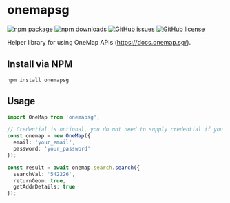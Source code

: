# **onemapsg**

[![npm package](https://img.shields.io/npm/v/onemapsg)](https://www.npmjs.com/package/onemapsg)
[![npm downloads](https://img.shields.io/npm/dt/onemapsg)](https://www.npmjs.com/package/onemapsg)
[![GitHub issues](https://img.shields.io/github/issues/ahzhezhe/onemapsg)](https://github.com/ahzhezhe/onemapsg/issues)
[![GitHub license](https://img.shields.io/github/license/ahzhezhe/onemapsg)](https://github.com/ahzhezhe/onemapsg/blob/master/LICENSE)

Helper library for using OneMap APIs (https://docs.onemap.sg/).

## **Install via NPM**

```
npm install onemapsg
```

## **Usage**

```typescript
import OneMap from 'onemapsg';

// Credential is optional, you do not need to supply credential if you are using common APIs only.
const onemap = new OneMap({
  email: 'your_email',
  password: 'your_password'
});

const result = await onemap.search.search({
  searchVal: '542226',
  returnGeom: true,
  getAddrDetails: true
});
```
